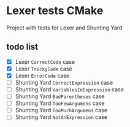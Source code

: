 # Lexer tests CMake

Project with tests for Lexer and Shunting Yard

## todo list
 - [x] Lexer `CorrectCode` case
 - [x] Lexer `TrickyCode` case
 - [x] Lexer `ErrorCode` case
 - [ ] Shunting Yard `CorrectExpression` case
 - [ ] Shunting Yard `VariablesInExpression` case
 - [ ] Shunting Yard `BadParentheses` case
 - [ ] Shunting Yard `TooFewArgumens` case
 - [ ] Shunting Yard `TooMuchArgumens` case
 - [ ] Shunting Yard `NotAnExpression` case
